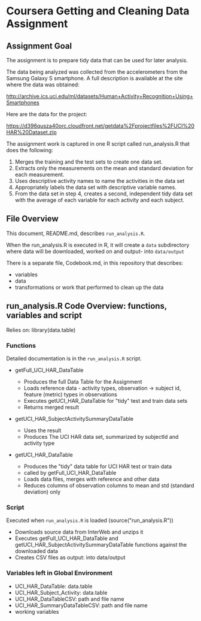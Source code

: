 # Coursera Getting and Cleaning Data Assignment

## Assignment Goal

The assignment is to prepare tidy data that can be used for later analysis.

The data being analyzed was collected from the accelerometers from the Samsung Galaxy S smartphone. A full description is available at the site where the data was obtained:

http://archive.ics.uci.edu/ml/datasets/Human+Activity+Recognition+Using+Smartphones

Here are the data for the project:

https://d396qusza40orc.cloudfront.net/getdata%2Fprojectfiles%2FUCI%20HAR%20Dataset.zip

The assignment work is captured in one R script called run_analysis.R that does the following:

1. Merges the training and the test sets to create one data set.
2. Extracts only the measurements on the mean and standard deviation for each measurement.
3. Uses descriptive activity names to name the activities in the data set
4. Appropriately labels the data set with descriptive variable names.
5. From the data set in step 4, creates a second, independent tidy data set with the average of each variable for each activity and each subject.

## File Overview

This document, README.md, describes `run_analysis.R`.

When the run_analysis.R is executed in R, it will create a `data` subdirectory where data will be downloaded, worked on and output- into `data/output`

There is a separate file, Codebook.md, in this repository that describes:
* variables
* data
* transformations or work that performed to clean up the data

## run_analysis.R Code Overview: functions, variables and script 

Relies on: library(data.table)

### Functions

Detailed documentation is in the `run_analysis.R` script.

* getFull_UCI_HAR_DataTable

  * Produces the full Data Table for the Assignment
  * Loads reference data - activity types, observation -> subject id, feature (metric) types in observations
  * Executes getUCI_HAR_DataTable for "tidy" test and train data sets
  * Returns merged result

* getUCI_HAR_SubjectActivitySummaryDataTable

  * Uses the result
  * Produces The UCI HAR data set, summarized by subjectId and activity type

* getUCI_HAR_DataTable

  * Produces the "tidy" data table for UCI HAR test or train data
  * called by getFull_UCI_HAR_DataTable
  * Loads data files, merges with reference and other data
  * Reduces columns of observation columns to mean and std (standard deviation) only


### Script

Executed when `run_analysis.R` is loaded (source("run_analysis.R"))

* Downloads source data from InterWeb and unzips it
* Executes getFull_UCI_HAR_DataTable and getUCI_HAR_SubjectActivitySummaryDataTable functions against the downloaded data
* Creates CSV files as output: into data/output

### Variables left in Global Environment

* UCI_HAR_DataTable: data.table
* UCI_HAR_Subject_Activity: data.table
* UCI_HAR_DataTableCSV: path and file name
* UCI_HAR_SummaryDataTableCSV: path and file name
* working variables


